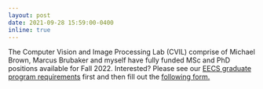 ```yaml
---
layout: post
date: 2021-09-28 15:59:00-0400
inline: true
---
```


The Computer Vision and Image Processing Lab (CVIL) comprise of Michael Brown, Marcus Brubaker and myself have fully funded MSc and PhD positions available for
Fall 2022.  Interested?  Please see our <a href="https://eecs.gradstudies.yorku.ca/admissions/">EECS graduate program requirements</a> first and then fill out the 
<a href="https://t.co/q1PqobjGUu?amp=1">following form.</a>
